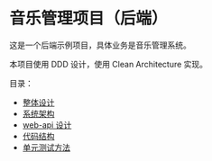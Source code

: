 # 音乐管理项目（后端）
这是一个后端示例项目，具体业务是音乐管理系统。

本项目使用 DDD 设计，使用 Clean Architecture 实现。

目录：

* [整体设计](./doc/DDD.md)
* [系统架构](./doc/architecture.md)
* [web-api 设计](./doc/web-api.md)
* [代码结构](./doc/code-architecture.md)
* [单元测试方法](./doc/testing.md)
